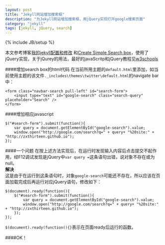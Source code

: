 ```yaml
---
layout: post
title: "Jekyll网站增加搜索框"
description: "为Jekyll网站增加搜索框，用jQuery实现打开google搜索页面"
category: "jekyll"
tags: [jekyll, jQuery, search]
---
```

{% include JB/setup %}

本文参考博客[我的jekyll配置和修改](http://blog.javachen.com/post/2013/08/31/my-jekyll-config/)
和[Create Simple Search box](http://truongtx.me/2012/12/28/jekyll-create-simple-search-box/)，使用了jQuery实现，关于jQurey的用法，最好的javaScritp和jQuery教程见[w3schools](www.w3schools.com)   


####增加search box的html代码
在当前所用主题的`default.html`里添加，如当前使用主题的该文件`._includes\themes\twitter\default.html`的navigate bar中：
	
	<form class="navbar-search pull-left" id="search-form">
		<input type="text" id="google-search" class="search-query" placeholder="Search" />
	</form>
	
####增加相应javascript
	
	$("#search-form").submit(function(){
		var query = document.getElementById("google-search").value;
		window.open("http://google.com/search?q=" + query+ "%20site:" + "http://zxthirteen.github.io");
	});
	
####一个问题
在按上述方法实现后，在运行时发现输入内容后点击提交不起作用，经F12调试发现是jQuery中`var query =`这条语句出错，说对象不存在或为null。   
**解决**  
这是由于在运行到这条语句时，对象`google-search`可能还不存在，所以应该在页面加载完成后再运行对应jQuery语句，修改如下：
	
	$(document).ready(function(){
		$("#search-form").submit(function(){
			var query = document.getElementById("google-search").value;
			window.open("http://google.com/search?q=" + query+ "%20site:" + "http://zxthirteen.github.io");
		});
	});
	
`$(document).ready(function(){}`表示在页面ready后运行的函数。   
   
####OK！